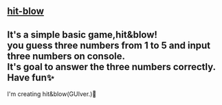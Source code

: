 <a href="" target="_blank">hit-blow </a>
---
It's a simple basic game,hit&blow!  
you guess three numbers from 1 to 5 and input three numbers on console.  
It's goal to answer the three numbers correctly.  
Have fun✨
---
I'm creating hit&blow(GUIver.)🤫
